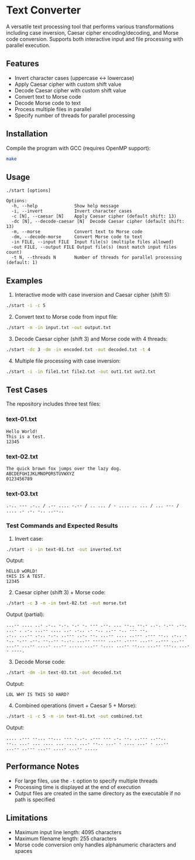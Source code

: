 # Text Converter

A versatile text processing tool that performs various transformations including case inversion, Caesar cipher encoding/decoding, and Morse code conversion. Supports both interactive input and file processing with parallel execution.

## Features

- Invert character cases (uppercase ↔ lowercase)
- Apply Caesar cipher with custom shift value
- Decode Caesar cipher with custom shift value
- Convert text to Morse code
- Decode Morse code to text
- Process multiple files in parallel
- Specify number of threads for parallel processing

## Installation

Compile the program with GCC (requires OpenMP support):

```bash
make
```

## Usage

```
./start [options]

Options:
  -h, --help              Show help message
  -i, --invert            Invert character cases
  -c [N], --caesar [N]    Apply Caesar cipher (default shift: 13)
  -dc [N], --decode-caesar [N]  Decode Caesar cipher (default shift: 13)
  -m, --morse             Convert text to Morse code
  -dm, --decode-morse     Convert Morse code to text
  -in FILE, --input FILE  Input file(s) (multiple files allowed)
  -out FILE, --output FILE Output file(s) (must match input files count)
  -t N, --threads N       Number of threads for parallel processing (default: 1)
```

## Examples

1. Interactive mode with case inversion and Caesar cipher (shift 5):

```bash
./start -i -c 5
```

2. Convert text to Morse code from input file:

```bash
./start -m -in input.txt -out output.txt
```

3. Decode Caesar cipher (shift 3) and Morse code with 4 threads:

```bash
./start -dc 3 -dm -in encoded.txt -out decoded.txt -t 4
```

4. Multiple file processing with case inversion:

```bash
./start -i -in file1.txt file2.txt -out out1.txt out2.txt
```

## Test Cases

The repository includes three test files:

### text-01.txt

```
Hello World!
This is a test.
12345
```

### text-02.txt

```
The quick brown fox jumps over the lazy dog.
ABCDEFGHIJKLMNOPQRSTUVWXYZ
0123456789
```

### text-03.txt

```
.-.. --- .-.. / .-- .... -.-- / .. ... / - .... .. ... / ... --- / .... .- .-. -.. ..--..
```

### Test Commands and Expected Results

1. Invert case:

```bash
./start -i -in text-01.txt -out inverted.txt
```

Output:

```
hELLO wORLD!
tHIS IS A TEST.
12345
```

2. Caesar cipher (shift 3) + Morse code:

```bash
./start -c 3 -m -in text-02.txt -out morse.txt
```

Output (partial):

```
...-- .... ..- .-.. -.-. -.- -. --- .--. ... --.. --.- ..-. -.-- .--. ...- . .-. ...-- .... ..- .-.. .- -.. ..-- -.. --- --.
.-.. ...-- .-.. -.-. ..--- ..-. --. ...-- .... ..--- .--- --.. .-.. --.. -.-- .--. --..-- -..-. ...-- ----- ...-- .---- ...-- ..--- ...-- ...-- ...-- ....- ...-- ..... ...-- -.... ...-- --... ...-- ---.. ...-- ----.
```

3. Decode Morse code:

```bash
./start -dm -in text-03.txt -out decoded.txt
```

Output:

```
LOL WHY IS THIS SO HARD?
```

4. Combined operations (invert + Caesar 5 + Morse):

```bash
./start -i -c 5 -m -in text-01.txt -out combined.txt
```

Output:

```
.... .--- --... --... --- -..-. .--- --- .-. --. ..--- ..--..
--.. ...- ... .... ... .... ...- --.. ...- - .... ...- - ...--
...-- ..--- ...-- ....- ...-- .....
```

## Performance Notes

- For large files, use the `-t` option to specify multiple threads
- Processing time is displayed at the end of execution
- Output files are created in the same directory as the executable if no path is specified

## Limitations

- Maximum input line length: 4095 characters
- Maximum filename length: 255 characters
- Morse code conversion only handles alphanumeric characters and spaces
